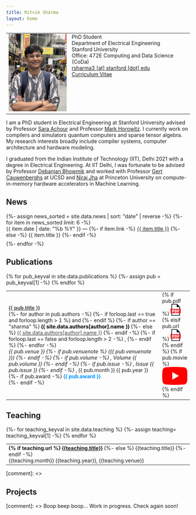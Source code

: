 ```yaml
---
title: Ritvik Sharma
layout: home
---
```


<table border="0" cellpadding="0">
<td valign="top" style="min-width:140px;">
<img src="/assets/ritviksharma.jpg" width="160">
</td>
<td valign="top">
PhD Student<br/>
Department of Electrical Engineering<br/>
Stanford University<br/>
Office: 472E Computing and Data Science (CoDa)<br/>
<a href="mailto:rsharma3@stanford.edu">rsharma3 [at] stanford [dot] edu</a><br/>
<a href="/assets/ritviksharma.pdf">Curriculum Vitae</a>
<div id=siteUpdate> </div>
<script>
const desiredRepo = "ritvik1sharma.github.io"
const monthNames = ["January", "February", "March", "April", "May", "June",
  "July", "August", "September", "October", "November", "December"
];

var xhttp = new XMLHttpRequest();
xhttp.onreadystatechange = function() {
  if (this.readyState == 4 && this.status == 200) {
    let repos = JSON.parse(this.responseText);
    repos.forEach((repo)=>{
      if (repo.name == desiredRepo)
      {
        var lastUpdated = new Date(repo.pushed_at);
        var day = lastUpdated.getUTCDate();
        var month = lastUpdated.getUTCMonth();
        var year = lastUpdated.getUTCFullYear();
        siteUpdate.innerHTML += (`<em>Site Last Updated ${monthNames[month]} ${year}</em><br>`);
      }
    });
  }
};
xhttp.open("GET", "https://api.github.com/users/ritvik1sharma/repos", true);
xhttp.send();
</script>
</td>
</table>


I am a PhD student in Electrical Engineering at Stanford University advised by Professor 
[Sara Achour](https://profiles.stanford.edu/sara-achour?releaseVersion=11.5.1) 
and Professor [Mark Horowitz](https://profiles.stanford.edu/mark-horowitz). 
I currently work on compilers and simulators quantum computers and
sparse tensor algebra. My research interests broadly include
compiler systems, computer architecture and hardware modeling.

I graduated from the Indian Institute of Technology (IIT), Delhi 2021 with a degree
in Electrical Engineering.  At IIT Delhi, I was
fortunate to be advised by Professor [Debanjan Bhowmik](https://www.ee.iitb.ac.in/web/people/debanjan-bhowmik/) and worked
with Professor [Gert Cauwenberghs](https://jacobsschool.ucsd.edu/node/3271) at UCSD and [Niraj Jha](https://ece.princeton.edu/people/niraj-jha)
at Princeton University on compute-in-memory hardware accelerators in Machine Learning.  

## News

<div class="news-container">
  <ul style="list-style:none; padding-left:0; margin:0;">
    {%- assign news_sorted = site.data.news | sort: "date" | reverse -%}
    {%- for item in news_sorted limit: 6 -%}
      <li style="margin-bottom:0.5em;">
        <span style="white-space:nowrap;">
          {{ item.date | date: "%b %Y" }} —
        </span>
        {%- if item.link -%}
          <a href="{{ item.link }}">{{ item.title }}</a>
        {%- else -%}
          {{ item.title }}
        {%- endif -%}
      </li>
    {%- endfor -%}
  </ul>
</div>

<h2 class="tableheading">Publications</h2>

<table border="0">
  {% for pub_keyval in site.data.publications %}
    <tr>
      {%- assign pub = pub_keyval[1] -%}
      <td>
        <b><a href="pub_md/{{pub_keyval[0]}}.html" style="color: #464646">{{ pub.title }}</a></b><br/>
        {%- for author in pub.authors -%}
          {%- if forloop.last == true and forloop.length > 1 %}
            and
          {%- endif %}
          {%- if author == "sharma" %}
            <b><font color="#000000">{{ site.data.authors[author].name }}</font></b>
          {%- else %}
            <a href="{{- site.data.authors[author].site -}}" style="color: #464646">{{ site.data.authors[author].name }}</a>
          {%- endif -%}
          {%- if forloop.last == false and forloop.length > 2 -%}
            ,
          {%- endif %}
        {%- endfor -%}<br/>
        <i>{{ pub.venue }}
        {%- if pub.venuenote %}
        ({{ pub.venuenote }})
        {%- endif -%}
        {%- if pub.volume -%}
        , Volume {{ pub.volume }}
        {%- endif -%}
        {%- if pub.issue -%}
        , Issue {{ pub.issue }}
        {%- endif -%}
        </i>, {{ pub.month }} {{ pub.year }}<br/>
        {%- if pub.award -%}
          <span style="color:#0096FF"><b>{{ pub.award }}</b></span><br/>
        {%- endif -%}
      </td>
      <td valign="top" width="20">
        {% if pub.pdf %}
            <a href="{{ pub.pdf }}"><img src="/assets/PDF_icon.svg" alt="pdf" /></a>
	{% elsif pub.url %}
            <a href="{{ pub.url }}"><img src="/assets/PDF_icon.svg" alt="pdf" /></a>
        {% endif %}
        {% if pub.movie %}
          <a href="{{ pub.movie }}"><img src="/assets/movie.png" alt="youtube" /></a>
        {% endif %}
      </td>
    </tr>
{% endfor %}
</table>

<!-- <h2 class="tableheading">Talks</h2>
<table border="0">
{%- for talk_keyval in site.data.talks %}
  {%- assign talk= talk_keyval[1] -%}
  <tr>
  <td> 
    <b>
    {% if talk.url %}
	<a href="{{talk.url}}">{{talk.title}}</a></b>
    {%- else %}
    {{talk.title}}</b>
    {%- endif -%}
	<br/>{{talk.month}} {{talk.year}} 
    <br/>{{talk.venue}}
    <td valign="top" width="20">
    {% if talk.movie %}
      <a href="{{ talk.movie }}"><img src="/assets/movie.png" alt="youtube" /></a>
    {% endif %}
    </td>
  </td>
  </tr>
{% endfor %}
</table> -->

<h2 class="tableheading">Teaching</h2>
<table border="0">
{%- for teaching_keyval in site.data.teaching %}
  {%- assign teaching= teaching_keyval[1] -%}
  <tr>
  <td> 
    <b>
    {% if teaching.url %}
	<a href="{{teaching.url}}">{{teaching.title}}</a></b>
    {%- else %}
	{{teaching.title}}</b>
    {%- endif -%}
	<br/>{{teaching.month}} {{teaching.year}}, {{teaching.venue}}
  </td>
  </tr>
{% endfor %}
</table>

[comment]: <> <h2 class="tableheading">Projects</h2>
[comment]: <> Boop beep boop... Work in progress. Check again soon!

<!-- <h2 class="tableheading">Press</h2>

<table border="0">
{%- for press_keyval in site.data.press %}
  {%- assign press= press_keyval[1] -%}
  <tr>
  <td> 
    <b><a href="{{press.url}}">{{press.title}}</a></b><br/>{{press.venue}}
  </td>
  </tr>
{% endfor %}
</table> -->
